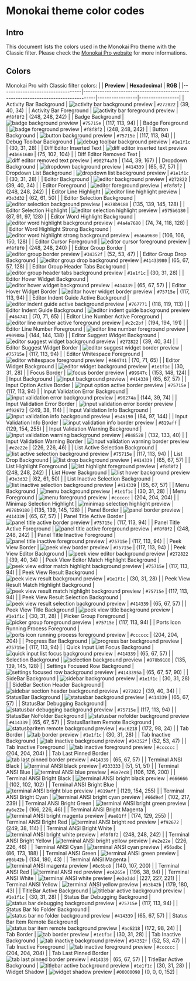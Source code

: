 # Monokai theme color codes
## Intro
This document lists the colors used in the Monokai Pro theme with the Classic filter. Please check the [Monokai Pro website](https://monokai.pro) for more informations.

## Colors
Monokai Pro with Classic filter colors:
|                                  | **Preview**                                                                       | **Hexadecimal** | **RGB**         |
|----------------------------------|-----------------------------------------------------------------------------------|-----------------|-----------------|
| Activity Bar Background          | ![activity bar background preview](https://placehold.co/15x15/272822/272822.png)   | `#272822`      | (39, 40, 34)    |
| Activity Bar Foreground          | ![activity bar foreground preview](https://placehold.co/15x15/f8f8f2/f8f8f2.png)   | `#f8f8f2`      | (248, 248, 242) |
| Badge Background                 | ![badge background preview](https://placehold.co/15x15/75715e/75715e.png)         | `#75715e`      | (117, 113, 94)  |
| Badge Foreground                 | ![badge foreground preview](https://placehold.co/15x15/f8f8f2/f8f8f2.png)         | `#f8f8f2`      | (248, 248, 242) |
| Button Background                | ![button background preview](https://placehold.co/15x15/75715e/75715e.png)        | `#75715e`      | (117, 113, 94)  |
| Debug Toolbar Background         | ![debug toolbar background preview](https://placehold.co/15x15/1e1f1c/1e1f1c.png) | `#1e1f1c`      | (30, 31, 28)    |
| Diff Editor Inserted Text        | ![diff editor inserted text preview](https://placehold.co/15x15/4b661680/4b661680.png) | `#4b661680`  | (75, 102, 104)  |
| Diff Editor Removed Text         | ![diff editor removed text preview](https://placehold.co/15x15/90274a70/90274a70.png) | `#90274a70`  | (144, 39, 167)  |
| Dropdown Background              | ![dropdown background preview](https://placehold.co/15x15/414339/414339.png)      | `#414339`      | (65, 67, 57)    |
| Dropdown List Background         | ![dropdown list background preview](https://placehold.co/15x15/1e1f1c/1e1f1c.png) | `#1e1f1c`      | (30, 31, 28)    |
| Editor Background                | ![editor background preview](https://placehold.co/15x15/272822/272822.png)        | `#272822`      | (39, 40, 34)    |
| Editor Foreground                | ![editor foreground preview](https://placehold.co/15x15/f8f8f2/f8f8f2.png)        | `#f8f8f2`      | (248, 248, 242) |
| Editor Line Highlight            | ![editor line highlight preview](https://placehold.co/15x15/3e3d32/3e3d32.png)  | `#3e3d32`      | (62, 61, 50)    |
| Editor Selection Background      | ![editor selection background preview](https://placehold.co/15x15/878b9180/878b9180.png) | `#878b9180` | (135, 139, 145, 128) |
| Editor Selection Highlight       | ![editor selection highlight preview](https://placehold.co/15x15/575b6180/575b6180.png) | `#575b6180` | (87, 91, 97, 128) |
| Editor Word Highlight Background  | ![editor word highlight background preview](https://placehold.co/15x15/4a4a7680/4a4a7680.png) | `#4a4a7680` | (74, 74, 118, 128) |
| Editor Word Highlight Strong Background | ![editor word highlight strong background preview](https://placehold.co/15x15/6a6a9680/6a6a9680.png) | `#6a6a9680` | (106, 106, 150, 128) |
| Editor Cursor Foreground         | ![editor cursor foreground preview](https://placehold.co/15x15/f8f8f0/f8f8f0.png)  | `#f8f8f0`      | (248, 248, 240) |
| Editor Group Border              | ![editor group border preview](https://placehold.co/15x15/34352f/34352f.png)      | `#34352f`      | (52, 53, 47)    |
| Editor Group Drop Background     | ![editor group drop background preview](https://placehold.co/15x15/41433980/41433980.png) | `#41433980` | (65, 67, 57, 128) |
| Editor Group Header Tabs Background | ![editor group header tabs background preview](https://placehold.co/15x15/1e1f1c/1e1f1c.png) | `#1e1f1c` | (30, 31, 28)    |
| Editor Hover Widget Background   | ![editor hover widget background preview](https://placehold.co/15x15/414339/414339.png) | `#414339` | (65, 67, 57)    |
| Editor Hover Widget Border       | ![editor hover widget border preview](https://placehold.co/15x15/75715e/75715e.png) | `#75715e` | (117, 113, 94)  |
| Editor Indent Guide Active Background | ![editor indent guide active background preview](https://placehold.co/15x15/767771/767771.png) | `#767771` | (118, 119, 113) |
| Editor Indent Guide Background    | ![editor indent guide background preview](https://placehold.co/15x15/464741/464741.png) | `#464741` | (70, 71, 65)    |
| Editor Line Number Active Foreground | ![editor line number active foreground preview](https://placehold.co/15x15/c2c2bf/c2c2bf.png) | `#c2c2bf` | (194, 194, 191) |
| Editor Line Number Foreground     | ![editor line number foreground preview](https://placehold.co/15x15/90908a/90908a.png) | `#90908a` | (144, 144, 138) |
| Editor Suggest Widget Background  | ![editor suggest widget background preview](https://placehold.co/15x15/272822/272822.png) | `#272822` | (39, 40, 34)    |
| Editor Suggest Widget Border      | ![editor suggest widget border preview](https://placehold.co/15x15/75715e/75715e.png) | `#75715e` | (117, 113, 94)  |
| Editor Whitespace Foreground     | ![editor whitespace foreground preview](https://placehold.co/15x15/464741/464741.png) | `#464741` | (70, 71, 65)    |
| Editor Widget Background         | ![editor widget background preview](https://placehold.co/15x15/1e1f1c/1e1f1c.png) | `#1e1f1c` | (30, 31, 28)    |
| Focus Border                     | ![focus border preview](https://placehold.co/15x15/99947c/99947c.png)             | `#99947c` | (153, 148, 124) |
| Input Background                 | ![input background preview](https://placehold.co/15x15/414339/414339.png)         | `#414339` | (65, 67, 57)    |
| Input Option Active Border       | ![input option active border preview](https://placehold.co/15x15/75715e/75715e.png) | `#75715e` | (117, 113, 94)  |
| Input Validation Error Background | ![input validation error background preview](https://placehold.co/15x15/90274a/90274a.png) | `#90274a` | (144, 39, 74)   |
| Input Validation Error Border     | ![input validation error border preview](https://placehold.co/15x15/f92672/f92672.png) | `#f92672` | (249, 38, 114)  |
| Input Validation Info Background  | ![input validation info background preview](https://placehold.co/15x15/546190/546190.png) | `#546190` | (84, 97, 144)   |
| Input Validation Info Border      | ![input validation info border preview](https://placehold.co/15x15/819aff/819aff.png) | `#819aff` | (129, 154, 255) |
| Input Validation Warning Background | ![input validation warning background preview](https://placehold.co/15x15/848528/848528.png) | `#848528` | (132, 133, 40)  |
| Input Validation Warning Border   | ![input validation warning border preview](https://placehold.co/15x15/e2e22e/e2e22e.png) | `#e2e22e` | (226, 226, 46)  |
| List Active Selection Background  | ![list active selection background preview](https://placehold.co/15x15/75715e/75715e.png) | `#75715e` | (117, 113, 94)  |
| List Drop Background              | ![list drop background preview](https://placehold.co/15x15/414339/414339.png)     | `#414339` | (65, 67, 57)    |
| List Highlight Foreground         | ![list highlight foreground preview](https://placehold.co/15x15/f8f8f2/f8f8f2.png) | `#f8f8f2` | (248, 248, 242) |
| List Hover Background             | ![list hover background preview](https://placehold.co/15x15/3e3d32/3e3d32.png)     | `#3e3d32` | (62, 61, 50)    |
| List Inactive Selection Background | ![list inactive selection background preview](https://placehold.co/15x15/414339/414339.png) | `#414339` | (65, 67, 57)  |
| Menu Background                   | ![menu background preview](https://placehold.co/15x15/1e1f1c/1e1f1c.png)         | `#1e1f1c` | (30, 31, 28)    |
| Menu Foreground                   | ![menu foreground preview](https://placehold.co/15x15/cccccc/cccccc.png)         | `#cccccc` | (204, 204, 204) |
| Minimap Selection Highlight        | ![minimap selection highlight preview](https://placehold.co/15x15/878b9180/878b9180.png) | `#878b9180` | (135, 139, 145, 128) |
| Panel Border                     | ![panel border preview](https://placehold.co/15x15/414339/414339.png)             | `#414339` | (65, 67, 57)    |
| Panel Title Active Border        | ![panel title active border preview](https://placehold.co/15x15/75715e/75715e.png) | `#75715e` | (117, 113, 94)  |
| Panel Title Active Foreground    | ![panel title active foreground preview](https://placehold.co/15x15/f8f8f2/f8f8f2.png) | `#f8f8f2` | (248, 248, 242) |
| Panel Title Inactive Foreground  | ![panel title inactive foreground preview](https://placehold.co/15x15/75715e/75715e.png) | `#75715e` | (117, 113, 94)  |
| Peek View Border                 | ![peek view border preview](https://placehold.co/15x15/75715e/75715e.png)         | `#75715e` | (117, 113, 94)  |
| Peek View Editor Background      | ![peek view editor background preview](https://placehold.co/15x15/272822/272822.png) | `#272822` | (39, 40, 34)    |
| Peek View Editor Match Highlight Background | ![peek view editor match highlight background preview](https://placehold.co/15x15/75715e/75715e.png) | `#75715e` | (117, 113, 94)  |
| Peek View Result Background       | ![peek view result background preview](https://placehold.co/15x15/1e1f1c/1e1f1c.png) | `#1e1f1c` | (30, 31, 28)    |
| Peek View Result Match Highlight Background | ![peek view result match highlight background preview](https://placehold.co/15x15/75715e/75715e.png) | `#75715e` | (117, 113, 94)  |
| Peek View Result Selection Background | ![peek view result selection background preview](https://placehold.co/15x15/414339/414339.png) | `#414339` | (65, 67, 57)  |
| Peek View Title Background        | ![peek view title background preview](https://placehold.co/15x15/1e1f1c/1e1f1c.png) | `#1e1f1c` | (30, 31, 28)    |
| Picker Group Foreground           | ![picker group foreground preview](https://placehold.co/15x15/75715e/75715e.png) | `#75715e` | (117, 113, 94)  |
| Ports Icon Running Process Foreground | ![ports icon running process foreground preview](https://placehold.co/15x15/cccccc/cccccc.png) | `#cccccc` | (204, 204, 204) |
| Progress Bar Background           | ![progress bar background preview](https://placehold.co/15x15/75715e/75715e.png) | `#75715e` | (117, 113, 94)  |
| Quick Input List Focus Background  | ![quick input list focus background preview](https://placehold.co/15x15/414339/414339.png) | `#414339` | (65, 67, 57)  |
| Selection Background              | ![selection background preview](https://placehold.co/15x15/878b9180/878b9180.png) | `#878b9180` | (135, 139, 145, 128) |
| Settings Focused Row Background   | ![settings focused row background preview](https://placehold.co/15x15/4143395a/4143395a.png) | `#4143395a` | (65, 67, 57, 90) |
| SideBar Background                | ![sidebar background preview](https://placehold.co/15x15/1e1f1c/1e1f1c.png) | `#1e1f1c` | (30, 31, 28)    |
| SideBar Section Header Background | ![sidebar section header background preview](https://placehold.co/15x15/272822/272822.png) | `#272822` | (39, 40, 34)  |
| StatusBar Background              | ![statusbar background preview](https://placehold.co/15x15/414339/414339.png) | `#414339` | (65, 67, 57)    |
| StatusBar Debugging Background    | ![statusbar debugging background preview](https://placehold.co/15x15/75715e/75715e.png) | `#75715e` | (117, 113, 94)  |
| StatusBar NoFolder Background     | ![statusbar nofolder background preview](https://placehold.co/15x15/414339/414339.png) | `#414339` | (65, 67, 57)    |
| StatusBarItem Remote Background   | ![statusbaritem remote background preview](https://placehold.co/15x15/ac6218/ac6218.png) | `#ac6218` | (172, 98, 24)   |
| Tab Border                        | ![tab border preview](https://placehold.co/15x15/1e1f1c/1e1f1c.png)             | `#1e1f1c` | (30, 31, 28)    |
| Tab Inactive Background           | ![tab inactive background preview](https://placehold.co/15x15/34352f/34352f.png) | `#34352f` | (52, 53, 47)    |
| Tab Inactive Foreground           | ![tab inactive foreground preview](https://placehold.co/15x15/cccccc/cccccc.png) | `#cccccc` | (204, 204, 204) |
| Tab Last Pinned Border            | ![tab last pinned border preview](https://placehold.co/15x15/414339/414339.png) | `#414339` | (65, 67, 57)    |
| Terminal ANSI Black              | ![terminal ANSI black preview](https://placehold.co/15x15/333333/333333.png)     | `#333333` | (51, 51, 51)    |
| Terminal ANSI Blue               | ![terminal ANSI blue preview](https://placehold.co/15x15/6a7ec8/6a7ec8.png)       | `#6a7ec8` | (106, 126, 200) |
| Terminal ANSI Bright Black       | ![terminal ANSI bright black preview](https://placehold.co/15x15/666666/666666.png) | `#666666` | (102, 102, 102) |
| Terminal ANSI Bright Blue        | ![terminal ANSI bright blue preview](https://placehold.co/15x15/819aff/819aff.png) | `#819aff` | (129, 154, 255) |
| Terminal ANSI Bright Cyan        | ![terminal ANSI bright cyan preview](https://placehold.co/15x15/66d9ef/66d9ef.png) | `#66d9ef` | (102, 217, 239) |
| Terminal ANSI Bright Green       | ![terminal ANSI bright green preview](https://placehold.co/15x15/a6e22e/a6e22e.png) | `#a6e22e` | (166, 226, 46)  |
| Terminal ANSI Bright Magenta     | ![terminal ANSI bright magenta preview](https://placehold.co/15x15/ae81ff/ae81ff.png) | `#ae81ff` | (174, 129, 255) |
| Terminal ANSI Bright Red         | ![terminal ANSI bright red preview](https://placehold.co/15x15/f92672/f92672.png) | `#f92672` | (249, 38, 114)  |
| Terminal ANSI Bright White       | ![terminal ANSI bright white preview](https://placehold.co/15x15/f8f8f2/f8f8f2.png) | `#f8f8f2` | (248, 248, 242) |
| Terminal ANSI Bright Yellow      | ![terminal ANSI bright yellow preview](https://placehold.co/15x15/e2e22e/e2e22e.png) | `#e2e22e` | (226, 226, 46)  |
| Terminal ANSI Cyan               | ![terminal ANSI cyan preview](https://placehold.co/15x15/56adbc/56adbc.png)     | `#56adbc` | (86, 173, 188)  |
| Terminal ANSI Green              | ![terminal ANSI green preview](https://placehold.co/15x15/86b42b/86b42b.png)   | `#86b42b` | (134, 180, 43)  |
| Terminal ANSI Magenta            | ![terminal ANSI magenta preview](https://placehold.co/15x15/8c6bc8/8c6bc8.png) | `#8c6bc8` | (140, 107, 200) |
| Terminal ANSI Red                | ![terminal ANSI red preview](https://placehold.co/15x15/c4265e/c4265e.png)     | `#c4265e` | (196, 38, 94)   |
| Terminal ANSI White              | ![terminal ANSI white preview](https://placehold.co/15x15/e3e3dd/e3e3dd.png)   | `#e3e3dd` | (227, 227, 221) |
| Terminal ANSI Yellow             | ![terminal ANSI yellow preview](https://placehold.co/15x15/b3b42b/b3b42b.png) | `#b3b42b` | (179, 180, 43)  |
| TitleBar Active Background        | ![titlebar active background preview](https://placehold.co/15x15/1e1f1c/1e1f1c.png) | `#1e1f1c` | (30, 31, 28)    |
| Status Bar Debugging Background  | ![status bar debugging background preview](https://placehold.co/15x15/75715e/75715e.png) | `#75715e` | (117, 113, 94)  |
| Status Bar No Folder Background  | ![status bar no folder background preview](https://placehold.co/15x15/414339/414339.png) | `#414339` | (65, 67, 57)    |
| Status Bar Item Remote Background| ![status bar item remote background preview](https://placehold.co/15x15/ac6218/ac6218.png) | `#ac6218` | (172, 98, 24)   |
| Tab Border                        | ![tab border preview](https://placehold.co/15x15/1e1f1c/1e1f1c.png) | `#1e1f1c` | (30, 31, 28)    |
| Tab Inactive Background           | ![tab inactive background preview](https://placehold.co/15x15/34352f/34352f.png) | `#34352f` | (52, 53, 47)    |
| Tab Inactive Foreground           | ![tab inactive foreground preview](https://placehold.co/15x15/cccccc/cccccc.png) | `#cccccc` | (204, 204, 204) |
| Tab Last Pinned Border            | ![tab last pinned border preview](https://placehold.co/15x15/414339/414339.png) | `#414339` | (65, 67, 57)    |
| TitleBar Active Background        | ![titlebar active background preview](https://placehold.co/15x15/1e1f1c/1e1f1c.png) | `#1e1f1c` | (30, 31, 28)    |
| Widget Shadow                    | ![widget shadow preview](https://placehold.co/15x15/00000098/00000098.png)     | `#00000098` | (0, 0, 0, 152)  |
